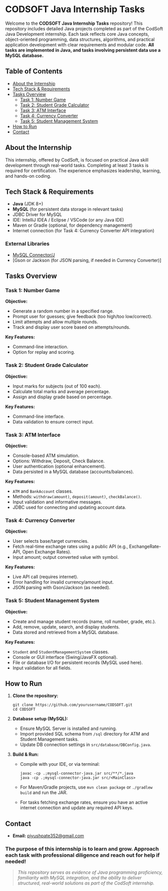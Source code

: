 # CODSOFT Java Internship Tasks

Welcome to the **CODSOFT Java Internship Tasks** repository! This repository includes detailed Java projects completed as part of the CodSoft Java Development internship. Each task reflects core Java concepts, object-oriented programming, data structures, algorithms, and practical application development with clear requirements and modular code. **All tasks are implemented in Java, and tasks involving persistent data use a MySQL database.**

## Table of Contents

- [About the Internship](#about-the-internship)
- [Tech Stack & Requirements](#tech-stack--requirements)
- [Tasks Overview](#tasks-overview)
    - [Task 1: Number Game](#task-1-number-game)
    - [Task 2: Student Grade Calculator](#task-2-student-grade-calculator)
    - [Task 3: ATM Interface](#task-3-atm-interface)
    - [Task 4: Currency Converter](#task-4-currency-converter)
    - [Task 5: Student Management System](#task-5-student-management-system)
- [How to Run](#how-to-run)
- [Contact](#contact)

## About the Internship

This internship, offered by CodSoft, is focused on practical Java skill development through real-world tasks. Completing at least 3 tasks is required for certification. The experience emphasizes leadership, learning, and hands-on coding.

## Tech Stack & Requirements

- **Java** (JDK 8+)
- **MySQL** (for persistent data storage in relevant tasks)
- JDBC Driver for MySQL
- IDE: IntelliJ IDEA / Eclipse / VSCode (or any Java IDE)
- Maven or Gradle (optional, for dependency management)
- Internet connection (for Task 4: Currency Converter API integration)

### External Libraries

- [MySQL Connector/J](https://dev.mysql.com/downloads/connector/j/)
- [Gson or Jackson (for JSON parsing, if needed in Currency Converter)]

## Tasks Overview

### Task 1: Number Game

**Objective:**  
- Generate a random number in a specified range.
- Prompt user for guesses; give feedback (too high/too low/correct).
- Limit attempts and allow multiple rounds.
- Track and display user score based on attempts/rounds.

**Key Features:**  
- Command-line interaction.
- Option for replay and scoring.

### Task 2: Student Grade Calculator

**Objective:**  
- Input marks for subjects (out of 100 each).
- Calculate total marks and average percentage.
- Assign and display grade based on percentage.

**Key Features:**  
- Command-line interface.
- Data validation to ensure correct input.

### Task 3: ATM Interface

**Objective:**  
- Console-based ATM simulation.
- Options: Withdraw, Deposit, Check Balance.
- User authentication (optional enhancement).
- Data persisted in a MySQL database (accounts/balances).

**Key Features:**  
- `ATM` and `BankAccount` classes.
- Methods: `withdraw(amount)`, `deposit(amount)`, `checkBalance()`.
- Input validation and informative messages.
- JDBC used for connecting and updating account data.

### Task 4: Currency Converter

**Objective:**  
- User selects base/target currencies.
- Fetch real-time exchange rates using a public API (e.g., ExchangeRate-API, Open Exchange Rates).
- Input amount; output converted value with symbol.

**Key Features:**  
- Live API call (requires internet).
- Error handling for invalid currency/amount input.
- JSON parsing with Gson/Jackson (as needed).

### Task 5: Student Management System

**Objective:**  
- Create and manage student records (name, roll number, grade, etc.).
- Add, remove, update, search, and display students.
- Data stored and retrieved from a MySQL database.

**Key Features:**  
- `Student` and `StudentManagementSystem` classes.
- Console or GUI interface (Swing/JavaFX optional).
- File or database I/O for persistent records (MySQL used here).
- Input validation for all fields.

## How to Run

1. **Clone the repository:**
    ```
    git clone https://github.com/yourusername/CODSOFT.git
    cd CODSOFT
    ```

2. **Database setup (MySQL):**
    - Ensure MySQL Server is installed and running.
    - Import provided SQL schema from `/sql` directory for ATM and Student Management tasks.
    - Update DB connection settings in `src/database/DBConfig.java`.

3. **Build & Run:**
    - Compile with your IDE, or via terminal:
        ```
        javac -cp .;mysql-connector-java.jar src/**/*.java
        java -cp .;mysql-connector-java.jar src/<MainClass>
        ```
    - For Maven/Gradle projects, use `mvn clean package` or `./gradlew build` and run the JAR.

    - For tasks fetching exchange rates, ensure you have an active internet connection and update any required API keys.

## Contact

- **Email:** piyushpate352@gmail.com

### The purpose of this internship is to learn and grow. Approach each task with professional diligence and reach out for help if needed!

> *This repository serves as evidence of Java programming proficiency, familiarity with MySQL integration, and the ability to deliver structured, real-world solutions as part of the CodSoft internship.*

